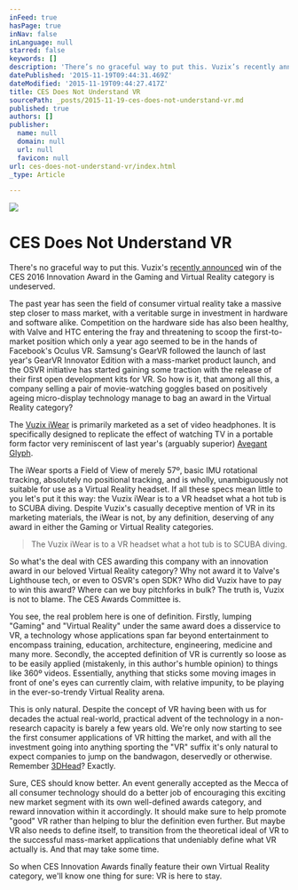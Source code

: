 ```yaml
---
inFeed: true
hasPage: true
inNav: false
inLanguage: null
starred: false
keywords: []
description: 'There’s no graceful way to put this. Vuzix’s recently announced [link] win of the CES 2016 Innovation Award [link] in the Gaming and Virtual Reality is undeserved. '
datePublished: '2015-11-19T09:44:31.469Z'
dateModified: '2015-11-19T09:44:27.417Z'
title: CES Does Not Understand VR
sourcePath: _posts/2015-11-19-ces-does-not-understand-vr.md
published: true
authors: []
publisher:
  name: null
  domain: null
  url: null
  favicon: null
url: ces-does-not-understand-vr/index.html
_type: Article

---
```

![](https://the-grid-user-content.s3-us-west-2.amazonaws.com/416ce7f8-88e9-4393-a411-f370e4f24ceb.jpg)

# CES Does Not Understand VR

There's no graceful way to put this. Vuzix's [recently announced][0] win of the CES 2016 Innovation Award in the Gaming and Virtual Reality category is undeserved.

The past year has seen the field of consumer virtual reality take a massive step closer to mass market, with a veritable surge in investment in hardware and software alike. Competition on the hardware side has also been healthy, with Valve and HTC entering the fray and threatening to scoop the first-to-market position which only a year ago seemed to be in the hands of Facebook's Oculus VR. Samsung's GearVR followed the launch of last year's GearVR Innovator Edition with a mass-market product launch, and the OSVR initiative has started gaining some traction with the release of their first open development kits for VR. So how is it, that among all this, a company selling a pair of movie-watching goggles based on positively ageing micro-display technology manage to bag an award in the Virtual Reality category?

The [Vuzix iWear][1] is primarily marketed as a set of video headphones. It is specifically designed to replicate the effect of watching TV in a portable form factor very reminiscent of last year's (arguably superior) [Avegant Glyph][2]. 

The iWear sports a Field of View of merely 57º, basic IMU rotational tracking, absolutely no positional tracking, and is wholly, unambiguously not suitable for use as a Virtual Reality headset. If all these specs mean little to you let's put it this way: the Vuzix iWear is to a VR headset what a hot tub is to SCUBA diving. Despite Vuzix's casually deceptive mention of VR in its marketing materials, the iWear is not, by any definition, deserving of any award in either the Gaming or Virtual Reality categories.

> The Vuzix iWear is to a VR headset what a hot tub is to SCUBA diving.

So what's the deal with CES awarding this company with an innovation award in our beloved Virtual Reality category? Why not award it to Valve's Lighthouse tech, or even to OSVR's open SDK? Who did Vuzix have to pay to win this award? Where can we buy pitchforks in bulk? The truth is, Vuzix is not to blame. The CES Awards Committee is.

You see, the real problem here is one of definition. Firstly, lumping "Gaming" and "Virtual Reality" under the same award does a disservice to VR, a technology whose applications span far beyond entertainment to encompass training, education, architecture, engineering, medicine and many more. Secondly, the accepted definition of VR is currently so loose as to be easily applied (mistakenly, in this author's humble opinion) to things like 360º videos. Essentially, anything that sticks some moving images in front of one's eyes can currently claim, with relative impunity, to be playing in the ever-so-trendy Virtual Reality arena.

This is only natural. Despite the concept of VR having been with us for decades the actual real-world, practical advent of the technology in a non-research capacity is barely a few years old. We're only now starting to see the first consumer applications of VR hitting the market, and with all the investment going into anything sporting the "VR" suffix it's only natural to expect companies to jump on the bandwagon, deservedly or otherwise. Remember [3DHead][3]? Exactly.

Sure, CES should know better. An event generally accepted as the Mecca of all consumer technology should do a better job of encouraging this exciting new market segment with its own well-defined awards category, and reward innovation within it accordingly. It should make sure to help promote "good" VR rather than helping to blur the definition even further. But maybe VR also needs to define itself, to transition from the theoretical ideal of VR to the successful mass-market applications that undeniably define what VR actually is. And that may take some time.

So when CES Innovation Awards finally feature their own Virtual Reality category, we'll know one thing for sure: VR is here to stay.

[0]: http://www.prnewswire.com/news-releases/vuzix-awarded-eight-ces-2016-innovation-awards-including-best-of-in-gaming-and-virtual-reality-for-iwear-wireless-video-headphones-300176571.html?utm_content=buffer210a7&utm_medium=social&utm_source=twitter.com&utm_campaign=buffer
[1]: https://www.vuzix.com/consumer/iwear-video-headphones/
[2]: http://avegant.com/
[3]: http://www.engadget.com/2015/01/07/3dhead-gcs3/
